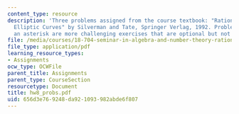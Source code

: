 ```yaml
---
content_type: resource
description: 'Three problems assigned from the course textbook: "Rational Points on
  Elliptic Curves" by Silverman and Tate, Springer Verlag, 1992. Problems marked with
  an asterisk are more challenging exercises that are optional but not required'
file: /media/courses/18-704-seminar-in-algebra-and-number-theory-rational-points-on-elliptic-curves-fall-2004/656d3e769248da921093982abde6f807_hw8_probs.pdf
file_type: application/pdf
learning_resource_types:
- Assignments
ocw_type: OCWFile
parent_title: Assignments
parent_type: CourseSection
resourcetype: Document
title: hw8_probs.pdf
uid: 656d3e76-9248-da92-1093-982abde6f807
---
```

